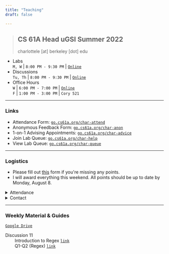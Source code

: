 ```yaml
---
title: "Teaching"
draft: false

---
```




> ## CS 61A Head uGSI  Summer 2022
> charlottele [at] berkeley [dot] edu 
<!-- > <details>

</details> -->




- Labs \
`M, W` | `8:00 PM - 9:30 PM` | [`Online`](https://go.cs61a.org/charlotte)
- Discussions \
`Tu, Th` | `8:00 PM - 9:30 PM` | [`Online`](https://go.cs61a.org/charlotte)
- Office Hours \
`W` | `6:00 PM - 7:00 PM` | [`Online`](https://oh.cs61a.org/appointments)  
`F` | `1:00 PM - 3:00 PM` | `Cory 521`

---

### Links
  
- Attendance Form: [`go.cs61a.org/char-attend`](https://go.cs61a.org/char-attend)
- Anonymous Feedback Form: [`go.cs61a.org/char-anon`](https://go.cs61a.org/char-anon)
- 1-on-1 Advising Appointments: [`go.cs61a.org/char-advice`](http://go.cs61a.org/char-advice)
- Join Lab Queue: [`go.cs61a.org/char-help`](http://go.cs61a.org/char-help)
- View Lab Queue: [`go.cs61a.org/char-queue`](http://go.cs61a.org/char-queue)

---

### Logistics
- Please fill out [this](https://forms.gle/ohGt5VGismVp5Exs6) form if you're missing any points. 
- I will award everything this weekend. All points should be up to date by Monday, August 8.


<details>
<summary>
Attendance
</summary>
<blockquote>

- Discussion
    - The secret word will be given at the end of section.
    - You must attend the entire section.
    - Your attendance status will be verified with the Zoom meeting data.
- Lab
    - The secret word will be given towards the beginning of section.
    - You can use this time to work on the lab assignment and ask any questions.
    - If you complete the lab assignment before section, you can submit your okpy link as the secret word for credit.

</blockquote>
</details>

<details>
<summary>
Contact 
</summary>
<blockquote>

- Please use Piazza or office hours for debugging and general logistical questions.
- I'm happy to respond to emails, but there are almost 100 students enrolled in my section so it's a bit difficult. Emails should generally be reserved for personal or section-specific matters.
- Dozens of staff monitor Piazza all day, so you'll recieve a much faster response there.

</blockquote>
</details>




---
### Weekly Material & Guides
[`Google Drive`](https://drive.google.com/drive/folders/1x_PFftGclLJHIL6CGmp-T1zS2WDeteyK?usp=sharing)

<p style="margin-bottom:0;">
    Discussion 11
</p>
<p style="margin : 0; padding-top:0; margin-left: 30px">
  Introduction to Regex
  <a href="https://youtu.be/bTf863uT6NM"><code>link</code></a>
</p>
<p style="margin : 0; padding-top:0; margin-left: 30px">
    Q1-Q2 (Regex)
    <a href="https://youtu.be/fx-ifCHXh1c"><code>link</code></a>
</p>


<!-- 
<p style="margin-bottom:0;">
    Week 2
</p>
<p style="margin : 0; padding-top:0; margin-left: 30px">
    Disc 02: Environment Diagrams + Higher-Order Functions
    <a href="https://drive.google.com/file/d/1tooqKGRB61fbH3V882RbggMssghwHzvS/view?usp=sharing"><code>pdf</code></a>
</p>
<p style="margin : 0; padding-top:0; margin-left: 30px">
    Disc 03: Recursion + Tree Recursion 
    <a href="https://drive.google.com/file/d/1IUsPZE_gotX03XkcyYnHucaEz04gT6wW/view?usp=sharing"><code>pdf</code></a>
</p>




<p style="margin-bottom:0;">
    Week 3
</p>
<p style="margin : 0; padding-top:0; margin-left: 30px">
    Disc 04: Lists + Sequences
    <a href="https://drive.google.com/file/d/1rRU5oZJry_auw59Hd5Lxw8SBzEMf-hkg/view?usp=sharing"><code>pdf</code></a>

</p>
<p style="margin : 0; padding-top:0; margin-left: 30px">
    Lab 03: Recursion
    <a href="https://drive.google.com/file/d/1qEnL0pVOf-zhL8W-V4-PaNsXl1Aee4R3/view?usp=sharing"><code>png</code></a>

</p>

<p style="margin : 0; padding-top:0; margin-left: 30px">
    Disc 05: Mutability + OOP
    <a href="https://drive.google.com/file/d/1MEx3QmoHfGx_msjscM4eQgDkrpORBU-n/view?usp=sharing"><code>pdf</code></a>

</p>

<p style="margin-bottom:0;">
    Week 5
</p>
<p style="margin : 0; padding-top:0; margin-left: 30px">
    Disc 07: Scheme
    <a href="https://drive.google.com/file/d/1D_gFsuxOrDkjdmR2mCt-gIZ7fs-IG4QU/view?usp=sharing"><code>png</code></a>
</p>

<p style="margin-bottom:0;">
    Week 6
</p>
<p style="margin : 0; padding-top:0; margin-left: 30px">
    Disc 09: Dynamic Scoping + Tail Recursion + Interpreter
    <a href="https://drive.google.com/file/d/1egFX6RI_XOIlF3oyZzNmozbrsflRfnsH/view?usp=sharing"><code>png</code></a>
</p>








---
### Guides
- Debugging [`pdf`](https://drive.google.com/file/d/1O72u0ml65pibcjz-PXKpqeJDKaVqQ3D8/view?usp=sharing)
- Environment Diagrams[`pdf`](https://drive.google.com/file/d/1m5lsTmymfBPB772C3yqkWFzmEoijy-AX/view?usp=sharing)

 -->

